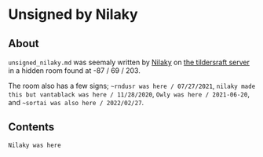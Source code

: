 # Unsigned by Nilaky

## About
`unsigned_nilaky.md` was seemaly written by [Nilaky](https://tilde.town/~nilaky) on [the tildersraft server](https://mc.tildeverse.org) in a hidden room found at -87 / 69 / 203.

The room also has a few signs; `~rndusr was here / 07/27/2021`, `nilaky made this but vantablack was here / 11/28/2020`, `Owly was here / 2021-06-20`, and `~sortai was also here / 2022/02/27`.

## Contents
```
Nilaky was here
```